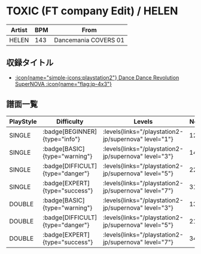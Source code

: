 # TOXIC (FT company Edit) / HELEN

|Artist|BPM|From|
|------|---|----|
|HELEN|143|Dancemania COVERS 01|

## 収録タイトル

- [:icon{name="simple-icons:playstation2"} Dance Dance Revolution SuperNOVA :icon{name="flag:jp-4x3"}](/playstation2-jp/supernova)

## 譜面一覧

|PlayStyle|Difficulty|Levels|Notes|Movie|
|---------|----------|------|-----|-----|
|SINGLE| :badge[BEGINNER]{type="info"}| :levels{links="/playstation2-jp/supernova" level="1"}|121/0||
|SINGLE| :badge[BASIC]{type="warning"}| :levels{links="/playstation2-jp/supernova" level="3"}|140/1||
|SINGLE| :badge[DIFFICULT]{type="danger"}| :levels{links="/playstation2-jp/supernova" level="5"}|223/1||
|SINGLE| :badge[EXPERT]{type="success"}| :levels{links="/playstation2-jp/supernova" level="7"}|317/1||
|DOUBLE| :badge[BASIC]{type="warning"}| :levels{links="/playstation2-jp/supernova" level="3"}|130/1||
|DOUBLE| :badge[DIFFICULT]{type="danger"}| :levels{links="/playstation2-jp/supernova" level="5"}|210/2||
|DOUBLE| :badge[EXPERT]{type="success"}| :levels{links="/playstation2-jp/supernova" level="7"}|345/1||
